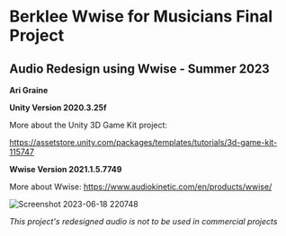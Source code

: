 # Berklee Wwise for Musicians Final Project
## Audio Redesign using Wwise - Summer 2023

**Ari Graine**

**Unity Version 2020.3.25f**

More about the Unity 3D Game Kit project:

https://assetstore.unity.com/packages/templates/tutorials/3d-game-kit-115747

**Wwise Version 2021.1.5.7749**

More about Wwise: https://www.audiokinetic.com/en/products/wwise/

![Screenshot 2023-06-18 220748](https://github.com/Areeeeeee/3DGameKit/assets/111650586/ff2abc6b-5441-49b1-9b73-c5594899a6af)

*This project's redesigned audio is not to be used in commercial projects*
